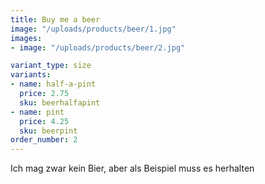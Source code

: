 ```yaml
---
title: Buy me a beer
image: "/uploads/products/beer/1.jpg"
images:
- image: "/uploads/products/beer/2.jpg"

variant_type: size
variants:
- name: half-a-pint
  price: 2.75
  sku: beerhalfapint
- name: pint
  price: 4.25
  sku: beerpint
order_number: 2
---
```


Ich mag zwar kein Bier, aber als Beispiel muss es herhalten